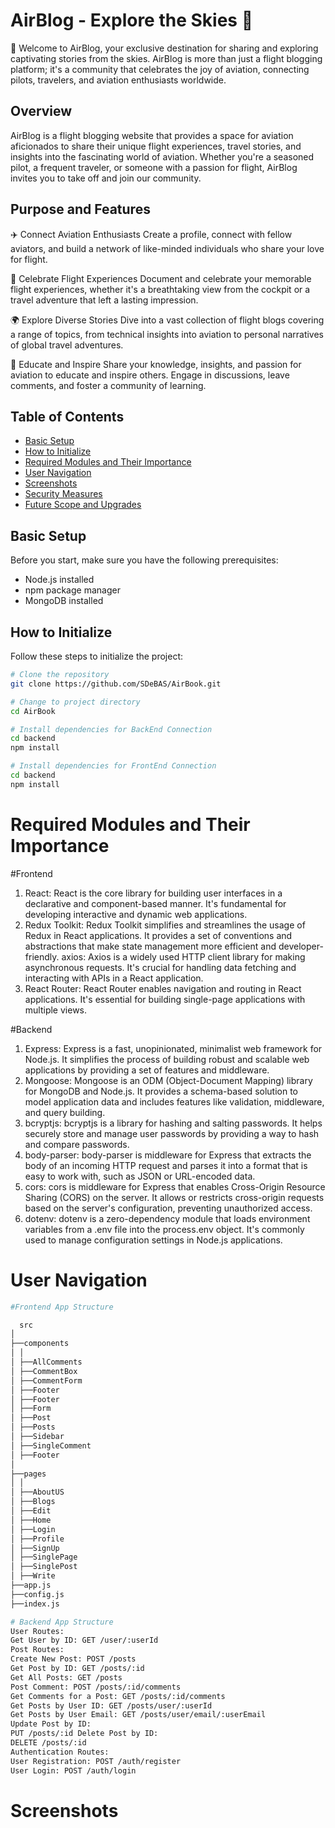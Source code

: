 # AirBlog - Explore the Skies 🛫

🚀 Welcome to AirBlog, your exclusive destination for sharing and exploring captivating stories from the skies. AirBlog is more than just a flight blogging platform; it's a community that celebrates the joy of aviation, connecting pilots, travelers, and aviation enthusiasts worldwide.

## Overview

AirBlog is a flight blogging website that provides a space for aviation aficionados to share their unique flight experiences, travel stories, and insights into the fascinating world of aviation. Whether you're a seasoned pilot, a frequent traveler, or someone with a passion for flight, AirBlog invites you to take off and join our community.

## Purpose and Features
✈️ Connect Aviation Enthusiasts
Create a profile, connect with fellow aviators, and build a network of like-minded individuals who share your love for flight.

📖 Celebrate Flight Experiences
Document and celebrate your memorable flight experiences, whether it's a breathtaking view from the cockpit or a travel adventure that left a lasting impression.

🌍 Explore Diverse Stories
Dive into a vast collection of flight blogs covering a range of topics, from technical insights into aviation to personal narratives of global travel adventures.

🚀 Educate and Inspire
Share your knowledge, insights, and passion for aviation to educate and inspire others. Engage in discussions, leave comments, and foster a community of learning.

## Table of Contents

- [Basic Setup](#basic-setup)
- [How to Initialize](#how-to-initialize)
- [Required Modules and Their Importance](#required-modules-and-their-importance)
- [User Navigation](#user-navigation)
- [Screenshots](#screenshots)
- [Security Measures](#security-measures)
- [Future Scope and Upgrades](#future-scope-and-upgrades)


## Basic Setup

Before you start, make sure you have the following prerequisites:

- Node.js installed
- npm package manager
- MongoDB installed

## How to Initialize

Follow these steps to initialize the project:

```bash
# Clone the repository
git clone https://github.com/SDeBAS/AirBook.git

# Change to project directory
cd AirBook

# Install dependencies for BackEnd Connection
cd backend
npm install

# Install dependencies for FrontEnd Connection
cd backend
npm install
```
# Required Modules and Their Importance

#Frontend
1. React: React is the core library for building user interfaces in a declarative and component-based manner. It's fundamental for developing interactive and dynamic web applications.
2. Redux Toolkit: Redux Toolkit simplifies and streamlines the usage of Redux in React applications. It provides a set of conventions and abstractions that make state management more efficient and developer-friendly.
axios: Axios is a widely used HTTP client library for making asynchronous requests. It's crucial for handling data fetching and interacting with APIs in a React application.
3. React Router: React Router enables navigation and routing in React applications. It's essential for building single-page applications with multiple views.

#Backend

1. Express: Express is a fast, unopinionated, minimalist web framework for Node.js. It simplifies the process of building robust and scalable web applications by providing a set of features and middleware.
2. Mongoose: Mongoose is an ODM (Object-Document Mapping) library for MongoDB and Node.js. It provides a schema-based solution to model application data and includes features like validation, middleware, and query building.
3. bcryptjs: bcryptjs is a library for hashing and salting passwords. It helps securely store and manage user passwords by providing a way to hash and compare passwords.
4. body-parser: body-parser is middleware for Express that extracts the body of an incoming HTTP request and parses it into a format that is easy to work with, such as JSON or URL-encoded data.
5. cors: cors is middleware for Express that enables Cross-Origin Resource Sharing (CORS) on the server. It allows or restricts cross-origin requests based on the server's configuration, preventing unauthorized access.
6. dotenv: dotenv is a zero-dependency module that loads environment variables from a .env file into the process.env object. It's commonly used to manage configuration settings in Node.js applications.

# User Navigation

```bash
#Frontend App Structure 

  src
│
├──components
│ │
│ ├──AllComments
│ ├──CommentBox
│ ├──CommentForm
│ ├──Footer
│ ├──Footer
│ ├──Form
│ ├──Post
│ ├──Posts
│ ├──Sidebar
│ ├──SingleComment
│ ├──Footer
│
├──pages
│ │
│ ├──AboutUS
│ ├──Blogs
│ ├──Edit
│ ├──Home
│ ├──Login
│ ├──Profile
│ ├──SignUp
│ ├──SinglePage
│ ├──SinglePost
│ ├──Write
├──app.js
├──config.js
├──index.js

# Backend App Structure
User Routes:
Get User by ID: GET /user/:userId
Post Routes:
Create New Post: POST /posts
Get Post by ID: GET /posts/:id
Get All Posts: GET /posts
Post Comment: POST /posts/:id/comments
Get Comments for a Post: GET /posts/:id/comments
Get Posts by User ID: GET /posts/user/:userId
Get Posts by User Email: GET /posts/user/email/:userEmail
Update Post by ID:
PUT /posts/:id Delete Post by ID:
DELETE /posts/:id
Authentication Routes:
User Registration: POST /auth/register
User Login: POST /auth/login
```

# Screenshots
